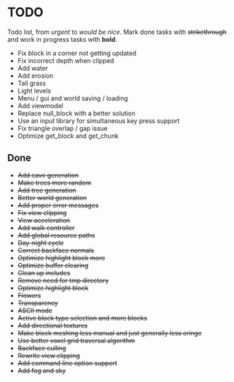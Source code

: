 # TODO
Todo list, from *urgent* to *would be nice*. Mark done tasks with ~~strikethrough~~
and work in progress tasks with **bold**.

- Fix block in a corner not getting updated
- Fix incorrect depth when clipped
- Add water
- Add erosion
- Tall grass
- Light levels
- Menu / gui and world saving / loading
- Add viewmodel
- Replace null_block with a better solution
- Use an input library for simultaneous key press support
- Fix triangle overlap / gap issue
- Optimize get_block and get_chunk

## Done
- ~~Add cave generation~~
- ~~Make trees more random~~
- ~~Add tree generation~~
- ~~Better world generation~~
- ~~Add proper error messages~~
- ~~Fix view clipping~~
- ~~View acceleration~~
- ~~Add walk controller~~
- ~~Add global resource paths~~
- ~~Day-night cycle~~
- ~~Correct backface normals~~
- ~~Optimize highlight block more~~
- ~~Optimize buffer clearing~~
- ~~Clean up includes~~
- ~~Remove need for tmp directory~~
- ~~Optimize highlight block~~
- ~~Flowers~~
- ~~Transparency~~
- ~~ASCII mode~~
- ~~Active block type selection and more blocks~~
- ~~Add directional textures~~
- ~~Make block meshing less manual and just generally less cringe~~
- ~~Use better voxel grid traversal algorithm~~
- ~~Backface culling~~
- ~~Rewrite view clipping~~
- ~~Add command line option support~~
- ~~Add fog and sky~~
